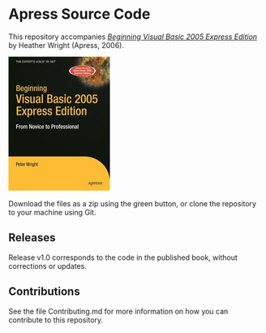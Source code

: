# Apress Source Code

This repository accompanies [*Beginning Visual Basic 2005 Express Edition*](http://www.apress.com/9781590596227) by Heather Wright (Apress, 2006).

![Cover image](9781590596227.jpg)

Download the files as a zip using the green button, or clone the repository to your machine using Git.

## Releases

Release v1.0 corresponds to the code in the published book, without corrections or updates.

## Contributions

See the file Contributing.md for more information on how you can contribute to this repository.
